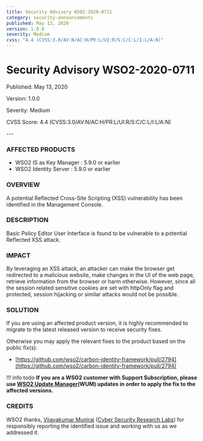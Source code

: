 ```yaml
---
title: Security Advisory WSO2-2020-0711
category: security-announcements
published: May 13, 2020
version: 1.0.0
severity: Medium
cvss: "4.4 (CVSS:3.0/AV:N/AC:H/PR:L/UI:R/S:C/C:L/I:L/A:N)"
---
```


# Security Advisory WSO2-2020-0711

<p class="doc-info">Published: May 13, 2020</p>
<p class="doc-info">Version: 1.0.0</p>
<p class="doc-info">Severity: Medium</p>
<p class="doc-info">CVSS Score: 4.4 (CVSS:3.0/AV:N/AC:H/PR:L/UI:R/S:C/C:L/I:L/A:N)</p>
---

### AFFECTED PRODUCTS
* WSO2 IS as Key Manager : 5.9.0 or earlier
* WSO2 Identity Server : 5.9.0 or earlier


### OVERVIEW
A potential Reflected Cross-Site Scripting (XSS) vulnerability has been identified in the Management Console.


### DESCRIPTION
Basic Policy Editor User Interface is found to be vulnerable to a potential Reflected XSS attack.


### IMPACT
By leveraging an XSS attack, an attacker can make the browser get redirected to a malicious website, make changes in the UI of the web page, retrieve information from the browser or harm otherwise. However, since all the session related sensitive cookies are set with httpOnly flag and protected, session hijacking or similar attacks would not be possible.


### SOLUTION
If you are using an affected product version, it is highly recommended to migrate to the latest released version to receive security fixes.

Otherwise you may apply the relevant fixes to the product based on the public fix(s):

* [https://github.com/wso2/carbon-identity-framework/pull/2794](https://github.com/wso2/carbon-identity-framework/pull/2794)


!!! info todo
    **If you are a WSO2 customer with Support Subscription, please use [WSO2 Update Manager](https://wso2.com/updates/wum)(WUM) updates in order to apply the fix to the affected versions.**


### CREDITS
WSO2 thanks, [Vijayakumar Muniraj](https://www.linkedin.com/in/vijaykumarmuniraj) ([Cyber Security Research Labs](https://cybersecurityworks.com/)) for responsibly reporting the identified issue and working with us as we addressed it.
